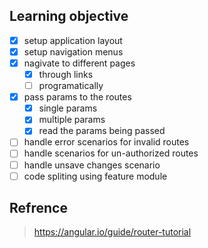 ## Learning objective
- [x] setup application layout
- [x] setup navigation menus
- [x] nagivate to different pages
  - [x] through links
  - [ ] programatically
- [x] pass params to the routes
  - [x] single params
  - [x] multiple params
  - [x] read the params being passed
- [ ] handle error scenarios for invalid routes
- [ ] handle scenarios for un-authorized routes
- [ ] handle unsave changes scenario
- [ ] code spliting using feature module

## Refrence
> https://angular.io/guide/router-tutorial
